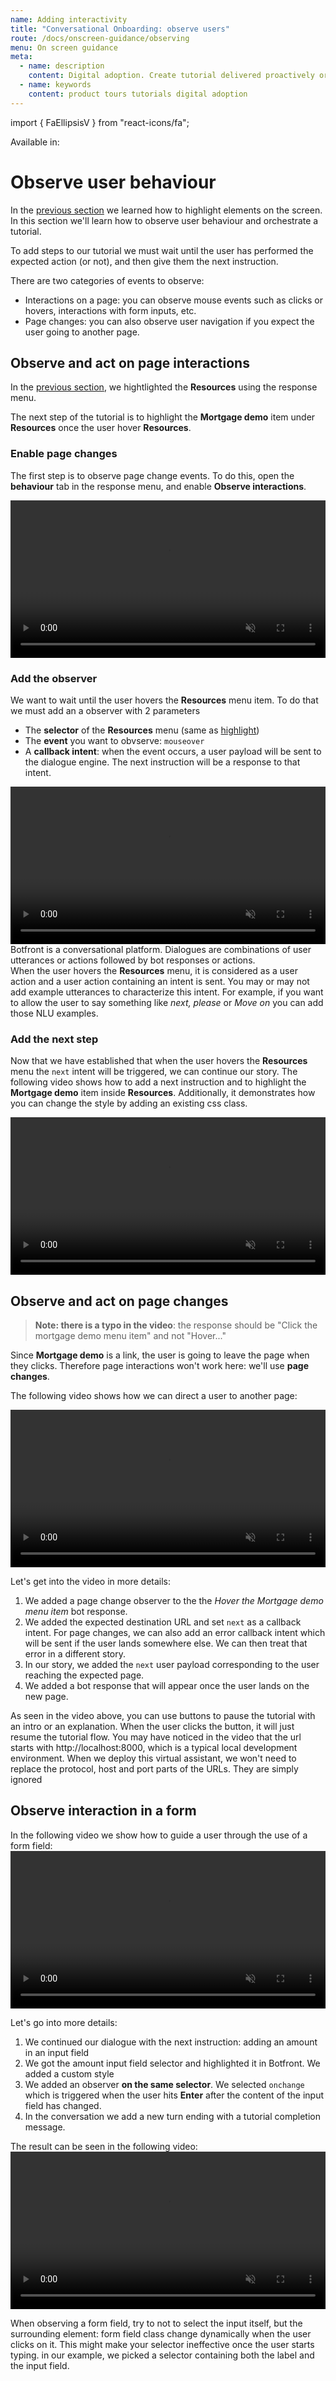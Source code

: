 ```yaml
---
name: Adding interactivity
title: "Conversational Onboarding: observe users"
route: /docs/onscreen-guidance/observing
menu: On screen guidance
meta:
  - name: description
    content: Digital adoption. Create tutorial delivered proactively or on demand
  - name: keywords
    content: product tours tutorials digital adoption
---
```


import { FaEllipsisV } from "react-icons/fa";


Available in: <Premium plan="Botfront Cloud" /> <Premium plan="Botfront Enterprise" />

# Observe user behaviour

In the [previous section](/docs/onscreen-guidance/highlighting) we learned how to highlight elements on the screen.
In this section we'll learn how to observe user behaviour and orchestrate a tutorial.

To add steps to our tutorial we must wait until the user has performed the expected action (or not), and then give them the next instruction.

There are two categories of events to observe:

- Interactions on a page: you can observe mouse events such as clicks or hovers, interactions with form inputs, etc.
- Page changes: you can also observe user navigation if you expect the user going to another page.

## Observe and act on page interactions

In the [previous section](/docs/onscreen-guidance/highlighting), we hightlighted the **Resources** using the response menu.

The next step of the tutorial is to highlight the **Mortgage demo** item under **Resources** once the user hover **Resources**.


### Enable page changes

The first step is to observe page change events. To do this, open the **behaviour** tab in the response menu, and enable **Observe interactions**.

<video autoplay muted loop width="100%" controls>
  <source src="../../videos/guiding_observe_interactions.m4v" type="video/mp4"/>
  Your browser does not support the video tag.
</video>

### Add the observer

We want to wait until the user hovers the **Resources** menu item. To do that we must add an a observer with 2 parameters

- The **selector** of the **Resources** menu (same as [highlight](/docs/onscreen-guidance/highlighting))
- The **event** you want to obvserve: `mouseover`
- A **callback intent**: when the event occurs, a user payload will be sent to the dialogue engine. The next instruction will be a response to that intent.

<video autoplay muted loop width="100%" controls>
  <source src="../../videos/guiding_observe_interactions_2.m4v" type="video/mp4"/>
  Your browser does not support the video tag.
</video>

<Important type='info' title="Understanding callback intent">
  Botfront is a conversational platform. Dialogues are combinations of user utterances or actions followed by bot responses or actions.
  <br />
  When the user hovers the <strong>Resources</strong> menu, it is considered as a user action and a user action containing an intent is sent. You may or may not add example utterances to characterize this intent. For example, if you want to allow the user to say something like <i>next, please</i> or <i>Move on</i> you can add those NLU examples.
</Important>

### Add the next step

Now that we have established that when the user hovers the **Resources** menu the `next` intent will be triggered, we can continue our story.
The following video shows how to add a next instruction and to highlight the **Mortgage demo** item inside **Resources**.
Additionally, it demonstrates how you can change the style by adding an existing css class.

<video autoplay muted loop width="100%" controls>
  <source src="../../videos/guiding_observe_interactions_3.m4v" type="video/mp4"/>
  Your browser does not support the video tag.
</video>

## Observe and act on page changes

> **Note: there is a typo in the video**: the response should be "Click the mortgage demo menu item" and not "Hover..."

Since **Mortgage demo** is a link, the user is going to leave the page when they clicks. Therefore page interactions won't work here: we'll use **page changes**.

The following video shows how we can direct a user to another page:

<video autoplay muted loop width="100%" controls>
  <source src="../../videos/guiding_observe_interactions_4.m4v" type="video/mp4"/>
  Your browser does not support the video tag.
</video>

Let's get into the video in more details:

1. We added a page change observer to the the _Hover the Mortgage demo menu item_ bot response.
2. We added the expected destination URL and set `next` as a callback intent. For page changes, we can also add an error callback intent which will be sent if the user lands somewhere else. We can then treat that error in a different story.
3. In our story, we added the `next` user payload corresponding to the user reaching the expected page.
4. We added a bot response that will appear once the user lands on the new page.

<Important type='tip' title='Using buttons in tutorials'>
  As seen in the video above, you can use buttons to pause the tutorial with an intro or an explanation. When the user clicks the button, it will just resume the tutorial flow.
</Important>

<Important type='info' title='Working with different environments'>
  You may have noticed in the video that the url starts with <block>http://localhost:8000</block>, which is a typical local development environment.
  When we deploy this virtual assistant, we won't need to replace the protocol, host and port parts of the URLs. They are simply ignored
</Important>

## Observe interaction in a form

In the following video we show how to guide a user through the use of a form field:
<video autoplay muted loop width="100%" controls>
  <source src="../../videos/guiding_observe_interactions_5.m4v" type="video/mp4"/>
  Your browser does not support the video tag.
</video>

Let's go into more details:

1. We continued our dialogue with the next instruction: adding an amount in an input field
2. We got the amount input field selector and highlighted it in Botfront. We added a custom style
3. We added an observer **on the same selector**. We selected `onchange` which is triggered when the user hits **Enter** after the content of the input field has changed.
4. In the conversation we add a new turn ending with a tutorial completion message.

The result can be seen in the following video:
<video autoplay muted loop width="100%" controls>
  <source src="../../videos/guiding_observe_interactions_6.m4v" type="video/mp4"/>
  Your browser does not support the video tag.
</video>

<Important type='tip' title='Form field selectors'>
  When observing a form field, try to not to select the input itself, but the surrounding element: form field class change dynamically when the user clicks on it. This might make your selector ineffective once the user starts typing. 
  in our example, we picked a selector containing both the label and the input field.
</Important>
